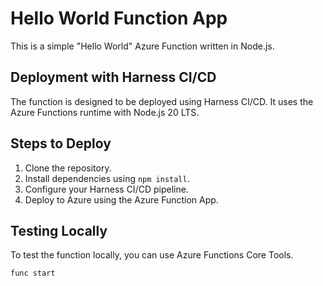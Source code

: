 # Hello World Function App

This is a simple "Hello World" Azure Function written in Node.js.

## Deployment with Harness CI/CD

The function is designed to be deployed using Harness CI/CD. It uses the Azure Functions runtime with Node.js 20 LTS.

## Steps to Deploy

1. Clone the repository.
2. Install dependencies using `npm install`.
3. Configure your Harness CI/CD pipeline.
4. Deploy to Azure using the Azure Function App.

## Testing Locally

To test the function locally, you can use Azure Functions Core Tools.

```bash
func start
```